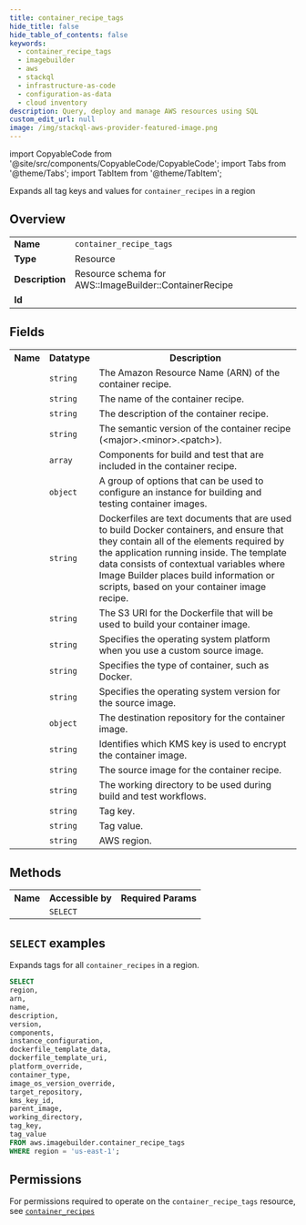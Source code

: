 ```yaml
---
title: container_recipe_tags
hide_title: false
hide_table_of_contents: false
keywords:
  - container_recipe_tags
  - imagebuilder
  - aws
  - stackql
  - infrastructure-as-code
  - configuration-as-data
  - cloud inventory
description: Query, deploy and manage AWS resources using SQL
custom_edit_url: null
image: /img/stackql-aws-provider-featured-image.png
---
```


import CopyableCode from '@site/src/components/CopyableCode/CopyableCode';
import Tabs from '@theme/Tabs';
import TabItem from '@theme/TabItem';

Expands all tag keys and values for <code>container_recipes</code> in a region

## Overview
<table>
<tbody>
<tr><td><b>Name</b></td><td><code>container_recipe_tags</code></td></tr>
<tr><td><b>Type</b></td><td>Resource</td></tr>
<tr><td><b>Description</b></td><td>Resource schema for AWS::ImageBuilder::ContainerRecipe</td></tr>
<tr><td><b>Id</b></td><td><CopyableCode code="aws.imagebuilder.container_recipe_tags" /></td></tr>
</tbody>
</table>

## Fields
<table>
<tbody>
<tr><th>Name</th><th>Datatype</th><th>Description</th></tr><tr><td><CopyableCode code="arn" /></td><td><code>string</code></td><td>The Amazon Resource Name (ARN) of the container recipe.</td></tr>
<tr><td><CopyableCode code="name" /></td><td><code>string</code></td><td>The name of the container recipe.</td></tr>
<tr><td><CopyableCode code="description" /></td><td><code>string</code></td><td>The description of the container recipe.</td></tr>
<tr><td><CopyableCode code="version" /></td><td><code>string</code></td><td>The semantic version of the container recipe (&lt;major&gt;.&lt;minor&gt;.&lt;patch&gt;).</td></tr>
<tr><td><CopyableCode code="components" /></td><td><code>array</code></td><td>Components for build and test that are included in the container recipe.</td></tr>
<tr><td><CopyableCode code="instance_configuration" /></td><td><code>object</code></td><td>A group of options that can be used to configure an instance for building and testing container images.</td></tr>
<tr><td><CopyableCode code="dockerfile_template_data" /></td><td><code>string</code></td><td>Dockerfiles are text documents that are used to build Docker containers, and ensure that they contain all of the elements required by the application running inside. The template data consists of contextual variables where Image Builder places build information or scripts, based on your container image recipe.</td></tr>
<tr><td><CopyableCode code="dockerfile_template_uri" /></td><td><code>string</code></td><td>The S3 URI for the Dockerfile that will be used to build your container image.</td></tr>
<tr><td><CopyableCode code="platform_override" /></td><td><code>string</code></td><td>Specifies the operating system platform when you use a custom source image.</td></tr>
<tr><td><CopyableCode code="container_type" /></td><td><code>string</code></td><td>Specifies the type of container, such as Docker.</td></tr>
<tr><td><CopyableCode code="image_os_version_override" /></td><td><code>string</code></td><td>Specifies the operating system version for the source image.</td></tr>
<tr><td><CopyableCode code="target_repository" /></td><td><code>object</code></td><td>The destination repository for the container image.</td></tr>
<tr><td><CopyableCode code="kms_key_id" /></td><td><code>string</code></td><td>Identifies which KMS key is used to encrypt the container image.</td></tr>
<tr><td><CopyableCode code="parent_image" /></td><td><code>string</code></td><td>The source image for the container recipe.</td></tr>
<tr><td><CopyableCode code="working_directory" /></td><td><code>string</code></td><td>The working directory to be used during build and test workflows.</td></tr>
<tr><td><CopyableCode code="tag_key" /></td><td><code>string</code></td><td>Tag key.</td></tr>
<tr><td><CopyableCode code="tag_value" /></td><td><code>string</code></td><td>Tag value.</td></tr>
<tr><td><CopyableCode code="region" /></td><td><code>string</code></td><td>AWS region.</td></tr>
</tbody>
</table>

## Methods

<table>
<tbody>
  <tr>
    <th>Name</th>
    <th>Accessible by</th>
    <th>Required Params</th>
  </tr>
  <tr>
    <td><CopyableCode code="list_resources" /></td>
    <td><code>SELECT</code></td>
    <td><CopyableCode code="region" /></td>
  </tr>
</tbody>
</table>

## `SELECT` examples
Expands tags for all <code>container_recipes</code> in a region.
```sql
SELECT
region,
arn,
name,
description,
version,
components,
instance_configuration,
dockerfile_template_data,
dockerfile_template_uri,
platform_override,
container_type,
image_os_version_override,
target_repository,
kms_key_id,
parent_image,
working_directory,
tag_key,
tag_value
FROM aws.imagebuilder.container_recipe_tags
WHERE region = 'us-east-1';
```


## Permissions

For permissions required to operate on the <code>container_recipe_tags</code> resource, see <a href="/services/imagebuilder/container_recipes/#permissions"><code>container_recipes</code></a>

